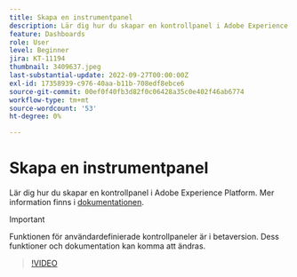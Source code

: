 ```yaml
---
title: Skapa en instrumentpanel
description: Lär dig hur du skapar en kontrollpanel i Adobe Experience Platform.
feature: Dashboards
role: User
level: Beginner
jira: KT-11194
thumbnail: 3409637.jpeg
last-substantial-update: 2022-09-27T00:00:00Z
exl-id: 17358939-c976-40aa-b11b-708edf8ebce6
source-git-commit: 00ef0f40fb3d82f0c06428a35c0e402f46ab6774
workflow-type: tm+mt
source-wordcount: '53'
ht-degree: 0%

---
```


# Skapa en instrumentpanel

Lär dig hur du skapar en kontrollpanel i Adobe Experience Platform. Mer information finns i [dokumentationen](https://experienceleague.adobe.com/docs/experience-platform/dashboards/user-defined-dashboards.html).

>[!IMPORTANT]
>
>Funktionen för användardefinierade kontrollpaneler är i betaversion. Dess funktioner och dokumentation kan komma att ändras.

>[!VIDEO](https://video.tv.adobe.com/v/3409637/?learn=on)
